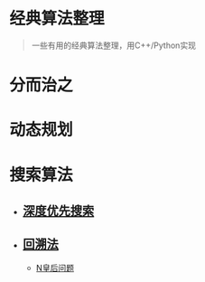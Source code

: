 # 经典算法整理

> 一些有用的经典算法整理，用C++/Python实现



# 分而治之

# 动态规划



# 搜索算法

- ## [深度优先搜索](Searching/BFS&DFS)

- ## [回溯法](Searching/Backtrack)

  - [N皇后问题](Searching/Backtrack/N-Queens)